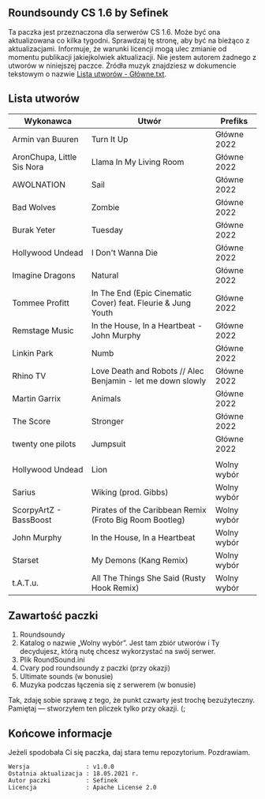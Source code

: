 ## Roundsoundy CS 1.6 by Sefinek
Ta paczka jest przeznaczona dla serwerów CS 1.6. Może być ona aktualizowana co kilka tygodni. Sprawdzaj tę stronę, aby być na bieżąco z aktualizacjami.
Informuje, że warunki licencji mogą ulec zmianie od momentu publikacji jakiejkolwiek aktualizacji. Nie jestem autorem żadnego z utworów w niniejszej paczce. Źródła muzyk znajdziesz w dokumencie tekstowym o nazwie [Lista utworów - Główne.txt](https://github.com/Skiffior/rsy-cs16-by-skiffior/blob/main/Roundsoundy/%5B1%5D%20G%C5%82%C3%B3wne%202021/Lista%20utwor%C3%B3w%20-%20G%C5%82%C3%B3wne.txt).  
  
## Lista utworów
| Wykonawca                  | Utwór                                                        | Prefiks     |
|----------------------------|--------------------------------------------------------------|-------------|
| Armin van Buuren           | Turn It Up                                                   | Główne 2022 |
| AronChupa, Little Sis Nora | Llama In My Living Room                                      | Główne 2022 |
| AWOLNATION                 | Sail                                                         | Główne 2022 |
| Bad Wolves                 | Zombie                                                       | Główne 2022 |
| Burak Yeter                | Tuesday                                                      | Główne 2022 |
| Hollywood Undead           | I Don't Wanna Die                                            | Główne 2022 |
| Imagine Dragons            | Natural                                                      | Główne 2022 |
| Tommee Profitt             | In The End (Epic Cinematic Cover) feat. Fleurie & Jung Youth | Główne 2022 |
| Remstage Music             | In the House, In a Heartbeat - John Murphy                   | Główne 2022 |
| Linkin Park                | Numb                                                         | Główne 2022 |
| Rhino TV                   | Love Death and Robots // Alec Benjamin - let me down slowly  | Główne 2022 |
| Martin Garrix              | Animals                                                      | Główne 2022 |
| The Score                  | Stronger                                                     | Główne 2022 |
| twenty one pilots          | Jumpsuit                                                     | Główne 2022 |
|                            |                                                              |             |
| Hollywood Undead           | Lion                                                         | Wolny wybór |
| Sarius                     | Wiking (prod. Gibbs)                                         | Wolny wybór |
| ScorpyArtZ - BassBoost     | Pirates of the Caribbean Remix (Froto Big Room Bootleg)      | Wolny wybór |
| John Murphy                | In the House, In a Heartbeat                                 | Wolny wybór |
| Starset                    | My Demons (Kang Remix)                                       | Wolny wybór |
| t.A.T.u.                   | All The Things She Said (Rusty Hook Remix)                   | Wolny wybór |



## Zawartość paczki
1. Roundsoundy  
2. Katalog o nazwie „Wolny wybór”. Jest tam zbiór utworów i Ty decydujesz, którą nutę chcesz wykorzystać na swój serwer.
3. Plik RoundSound.ini  
4. Cvary pod roundsoundy z paczki (przy okazji)  
5. Ultimate sounds (w bonusie)  
6. Muzyka podczas łączenia się z serwerem (w bonusie)  
  
Tak, zdaję sobie sprawę z tego, że punkt czwarty jest trochę bezużyteczny. Pamiętaj — stworzyłem ten pliczek tylko przy okazji. (;
  
## Końcowe informacje
Jeżeli spodobała Ci się paczka, daj stara temu repozytorium. Pozdrawiam.

```
Wersja                : v1.0.0  
Ostatnia aktualizacja : 18.05.2021 r.  
Autor paczki          : Sefinek  
Licencja              : Apache License 2.0
```